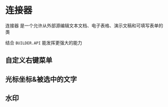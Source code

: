 # 连接器
连接器 是一个允许从外部源编辑文本文档、电子表格、演示文稿和可填写表单的类

结合 `BUILDER.API` 能发挥更强大的能力

## 自定义右键菜单
<Card src='/connector/right-menu.gif' desc="自定义右键菜单" price="299.00"/>

## 光标坐标&被选中的文字
<Card src='/connector/cursor-points.gif' desc="光标坐标&被选中的文字" price="299.00"/>

## 水印
<Card src='/connector/watermark.gif' desc="水印" price="199.00"/>

<script setup>
import Footer from '../../components/Footer.vue'
import Card from '../../components/Card.vue'
</script>

<Footer tip=" "/>
